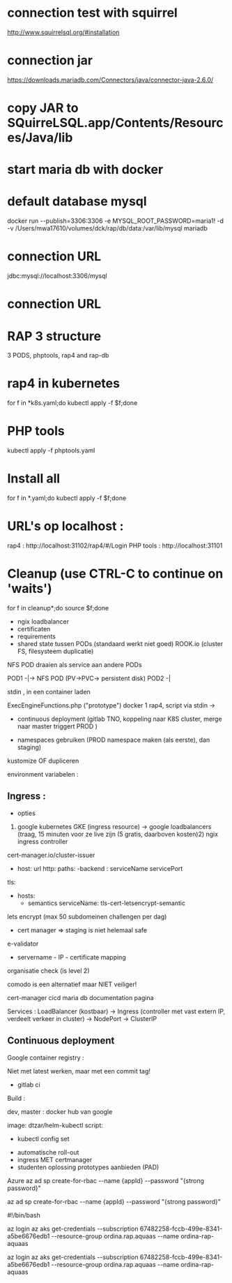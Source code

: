 # connection test with squirrel 
http://www.squirrelsql.org/#installation
# connection jar
https://downloads.mariadb.com/Connectors/java/connector-java-2.6.0/
# copy JAR to SQuirreLSQL.app/Contents/Resources/Java/lib

# start maria db  with docker
# default database mysql
docker run --publish=3306:3306 -e MYSQL_ROOT_PASSWORD=maria1! -d -v /Users/mwa17610/volumes/dck/rap/db/data:/var/lib/mysql mariadb
# connection URL 
jdbc:mysql://localhost:3306/mysql
# connection URL

# RAP 3 structure
3 PODS, phptools, rap4 and rap-db

# rap4 in kubernetes
for f in *k8s.yaml;do kubectl apply -f $f;done
# PHP tools
kubectl apply -f phptools.yaml
# Install all 
for f in *.yaml;do kubectl apply -f $f;done

# URL's op localhost : 
rap4 : http://localhost:31102/rap4/#/Login
PHP tools : http://localhost:31101

# Cleanup (use CTRL-C to continue on 'waits')
for f in cleanup*;do source $f;done


- ngix loadbalancer
- certificaten
- requirements
- shared state tussen PODs
(standaard werkt niet goed)
ROOK.io (cluster FS, filesysteem duplicatie)

NFS POD draaien als service aan andere PODs

POD1 -|-> NFS POD (PV->PVC-> persistent disk)
POD2 -|

stdin , in een container laden

ExecEngineFunctions.php ("prototype")
docker 1 rap4, script via stdin -> 

- continuous deployment (gitlab TNO, koppeling naar K8S cluster, merge naar master triggert PROD )

- namespaces gebruiken (PROD namespace maken (als eerste), dan staging)

kustomize OF dupliceren

environment variabelen : 

## Ingress : 
- opties
1) google kubernetes GKE (ingress resource) -> google loadbalancers (traag, 15 minuten voor ze live zijn (5 gratis, daarboven kosten)2) ngix ingress controller

cert-manager.io/cluster-issuer

- host: url
  http:
    paths:
    -backend : 
        serviceName
        servicePort

tls: 
- hosts:
  - semantics
  serviceName: tls-cert-letsencrypt-semantic

lets encrypt (max 50 subdomeinen challengen per dag)
- cert manager
=> staging is niet helemaal safe

e-validator
- servername - IP - certificate mapping

organisatie check (is level 2)

comodo is een alternatief maar NIET veiliger!


cert-manager
cicd
maria db
documentation pagina

Services : 
LoadBalancer (kostbaar) -> Ingress (controller met vast extern IP, verdeelt verkeer in cluster) -> NodePort -> ClusterIP

## Continuous deployment
Google container registry : 

Niet met latest werken, maar met een commit tag!

* gitlab ci

Build : 

dev, master : docker hub van google

image: dtzar/helm-kubectl
script: 
  - kubectl config set

* automatische roll-out
* ingress MET certmanager
* studenten oplossing prototypes aanbieden (PAD)

Azure 
az ad sp create-for-rbac --name {appId} --password "{strong password}"


az ad sp create-for-rbac --name {appId} --password "{strong password}"




#!/bin/bash 

az login az aks get-credentials --subscription 67482258-fccb-499e-8341-a5be6676edb1 --resource-group ordina.rap.aquaas --name ordina-rap-aquaas



az login az aks get-credentials --subscription 67482258-fccb-499e-8341-a5be6676edb1 --resource-group ordina.rap.aquaas --name ordina-rap-aquaas






